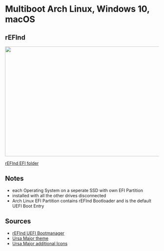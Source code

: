 Multiboot Arch Linux, Windows 10, macOS
================

## rEFInd
<img src="https://github.com/mipxx/OpenCoreEFI/blob/master/Docs/UEFI/refind.png" width="640" height="360"/>

[rEFInd EFI folder](https://github.com/mipxx/rEFInd)

## Notes

- each Operating System on a seperate SSD with own EFI Partition
- installed with all the other drives disconnected
- Arch Linux EFI Partition contains rEFInd Bootloader and is the default UEFI Boot Entry

## Sources
- [rEFInd UEFI Bootmanager](http://www.rodsbooks.com/refind/)
- [Ursa Major theme](https://github.com/kgoettler/ursamajor-rEFInd)
- [Ursa Major additional Icons](https://github.com/kgoettler/ursamajor-clover)